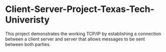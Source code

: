 # Client-Server-Project-Texas-Tech-Univeristy
This project demonstrates the working TCP/IP by establishing a connection between a client server and server that allows messages to be sent between both parties.
